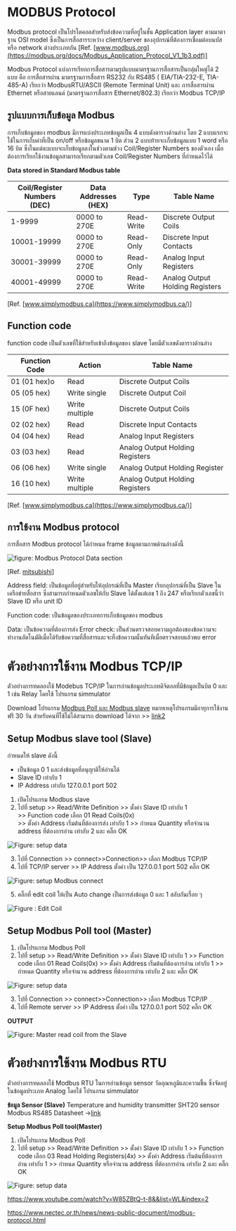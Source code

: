 # **MODBUS Protocol**

 Modbus protocol เป็นโปรโตคอลสำหรับส่งข้อความที่อยู่ในชั้น Application layer ตามมาตาฐาน OSI model ซึ่งเป็นการสื่อสารระหว่าง client/server ของอุปกรณ์ที่ต้องการเชื่อมต่อบนบัส หรือ network ต่างประเภทกัน [Ref. [www.modbus.org](https://modbus.org/docs/Modbus_Application_Protocol_V1_1b3.pdf)]

 Modbus Protocol แบ่งการเรียกการสื่อสารตามรูปแบบมาตรฐานการสื่อสารเป็นกลุ่มใหญ่ได้ 2 แบบ คือ การสื่อสารผ่าน มาตรฐานการสื่อสาร  RS232 กับ RS485 ( EIA/TIA-232-E, TIA-485-A) เรียกว่า ModbusRTU/ASCII (Remote Terminal Unit) และ การสื่อสารผ่าน Ethernet หรือสายแลนด์ (มาตรฐานการสื่อสาร Ethernet/802.3) เรียกว่า Modbus TCP/IP 

## **รูปแบบการเก็บข้อมูล Modbus**

 การเก็บข้อมูลของ modbus มีการแบ่งประเภทข้อมูลเป็น 4 แบบดังตารางด้านล่าง โดย 2 แบบแรกจะใช้ในการเก็บค่าที่เป็น on/off หรือข้อมูลขนาด 1 บิต ส่วน 2 แบบท้ายจะเก็บข้อมูลแบบ 1 word หรือ 16 บิต ซึ่งในแต่ละแบบจะเก็บข้อมูลลงในช่วงตามช่วง Coil/Register Numbers ของตัวเอง เมื่อต้องการเรียกใช้งานข้อมูลสามารถเรียกตามตัวเลข Coil/Register Numbers ที่กำหนดไว้ได้

             
**Data stored in Standard Modbus table**

| **Coil/Register Numbers**<br>**(DEC)** | **Data Addresses**<br>**(HEX)** | **Type**   | **Table Name**                  |
| -------------------------------------- | ------------------------------- | ---------- | ------------------------------- |
| 1-9999                                 | 0000 to 270E                    | Read-Write | Discrete Output Coils           |
| 10001-19999                            | 0000 to 270E                    | Read-Only  | Discrete Input Contacts         |
| 30001-39999                            | 0000 to 270E                    | Read-Only  | Analog Input Registers          |
| 40001-49999                            | 0000 to 270E                    | Read-Write | Analog Output Holding Registers |

[Ref. [www.simplymodbus.ca](https://www.simplymodbus.ca/)]

## **Function code**

 function code เป็นตัวเลขที่ใช้สำหรับเข้าถึงข้อมูลของ slave โดยมีตัวเลขดังตารางด้านล่าง


| **Function Code** | **Action**     | **Table Name**                  |
| ----------------- | -------------- | ------------------------------- |
| 01 (01 hex)o      | Read           | Discrete Output Coils           |
| 05 (05 hex)       | Write single   | Discrete Output Coil            |
| 15 (0F hex)       | Write multiple | Discrete Output Coils           |
| 02 (02 hex)       | Read           | Discrete Input Contacts         |
| 04 (04 hex)       | Read           | Analog Input Registers          |
| 03 (03 hex)       | Read           | Analog Output Holding Registers |
| 06 (06 hex)       | Write single   | Analog Output Holding Register  |
| 16 (10 hex)       | Write multiple | Analog Output Holding Registers |

[Ref. [www.simplymodbus.ca](https://www.simplymodbus.ca/)]


## **การใช้งาน Modbus protocol**

 การสื่อสาร Modbus protocol ได้กำหนด frame ข้อมูลตามภาพด้านล่างดังนี้


![figure: Modbus Protocol Data section](https://paper-attachments.dropboxusercontent.com/s_67EE1652549C1B0192A8D98C8B3D52FDA6C5CDF699E58B031CADEB77267F2935_1669879567697_image.png)


[Ref. [mitsubishi](https://dl.mitsubishielectric.com/dl/fa/document/manual/plcf/jy997d56101/jy997d56101h.pdf)]

Address field: เป็นข้อมูลที่อยู่สำหรับให้อุปกรณ์ที่เป็น Master เรียกอุปกรณ์ที่เป็น Slave ในเครือข่ายสื่อสาร ซึ่งสามารถกำหนดตัวเลขให้กับ Slave ได้ตั้งแต่เลข 1 ถึง 247 หรือเรียกตัวเลขนี้ว่า Slave ID หรือ unit ID

Function code: เป็นข้อมูลของประเภทการเก็บข้อมูลของ modbus

Data: เป็นข้อความที่ต้องการส่ง
Error check: เป็นส่วนตรวจสอบความถูกต้องของข้อความจะทำงานอัตโนมัติเมื่อได้รับข้อความที่สื่อสารและจะทิ้งข้อความนั้นทันทีเมื่อตรวจสอบแล้วพบ error 


# **ตัวอย่างการใช้งาน Modbus TCP/IP** 
 ตัวอย่างการทดลองใช้ Modebus TCP/IP ในการอ่านข้อมูลประเภทดิจิตอลที่มีข้อมูลเป็นบิต 0 และ 1 เช่น Relay โดยใช้ โปรแกรม simmulator 

Download โปรแกรม [Modbus Poll และ Modbus slave](https://www.modbustools.com/download.html) 
หมายเหตุโปรแกรมมีอายุการใช้งานฟรี 30 วัน สำหรับคนที่ใช้ไม่ได้สามารถ download ได้จาก >> [link2](https://drive.google.com/drive/folders/1XdAiUCcNqe1Bkg2pbt6MFQ_ISRF8uysM?usp=share_link)

## **Setup Modbus slave tool (Slave)**
กำหนดให้ slave ดังนี้
- เป็นข้อมูล 0 1 และส่งข้อมูลที่อนุญาติให้อ่านได้
- Slave ID   เท่ากับ 1
- IP Address เท่ากับ 127.0.0.1 port 502

1. เปิดโปรแกรม Modbus slave 
2. ไปที่ setup >> Read/Write Definition 
                >> ตั้งค่า Slave ID เท่ากับ 1  
                >> Function code เลือก 01 Read Coils(0x)  
                >> ตั้งค่า Address เริ่มต้นที่ต้องการส่ง เท่ากับ 1 
                >> กำหนด Quantity หรือจำนวน address ที่ต้องการอ่าน เท่ากับ 2 และ คลิ๊ก OK 
                        
![Figure: setup data](https://paper-attachments.dropboxusercontent.com/s_67EE1652549C1B0192A8D98C8B3D52FDA6C5CDF699E58B031CADEB77267F2935_1669883773383_image.png)



3. ไปที่ Connection >> connect>>Connection>> เลือก Modbus TCP/IP 
4. ไปที่ TCP/IP server >> IP Address ตั้งค่า เป็น 127.0.0.1 port 502  คลิ๊ก OK


![Figure: setup Modbus connect](https://paper-attachments.dropboxusercontent.com/s_67EE1652549C1B0192A8D98C8B3D52FDA6C5CDF699E58B031CADEB77267F2935_1669883924208_image.png)



5. คลิ๊กที่ edit coil ให้เป็น Auto change เป็นการส่งข้อมูล 0 และ 1 สลับกันเรื่อย ๆ 


![Figure : Edit Coil](https://paper-attachments.dropboxusercontent.com/s_67EE1652549C1B0192A8D98C8B3D52FDA6C5CDF699E58B031CADEB77267F2935_1669884142399_image.png)


## **Setup Modbus Poll tool (Master)**

1. เปิดโปรแกรม Modbus Poll
2. ไปที่ setup >> Read/Write Definition
                  >> ตั้งค่า Slave ID เท่ากับ 1 
                  >> Function code เลือก 01 Read Coils(0x) 
                  >> ตั้งค่า Address เริ่มต้นที่ต้องการอ่าน เท่ากับ 1 
                  >> กำหนด Quantity หรือจำนวน address ที่ต้องการอ่าน เท่ากับ 2 และ คลิ๊ก OK
                
![Figure: setup data](https://paper-attachments.dropboxusercontent.com/s_67EE1652549C1B0192A8D98C8B3D52FDA6C5CDF699E58B031CADEB77267F2935_1669882717421_image.png)



3. ไปที่ Connection >> connect>>Connection>> เลือก Modbus TCP/IP 
4. ไปที่ Remote server >> IP Address ตั้งค่า เป็น 127.0.0.1 port 502  คลิ๊ก OK

**OUTPUT**

![Figure: Master read coil from the Slave](https://paper-attachments.dropboxusercontent.com/s_67EE1652549C1B0192A8D98C8B3D52FDA6C5CDF699E58B031CADEB77267F2935_1669884646325_image.png)



# **ตัวอย่างการใช้งาน Modbus RTU**
 ตัวอย่างการทดลองใช้ Modbus RTU ในการอ่านข้อมูล sensor วัดอุณหภูมิและความชื้น ซึ่งจัดอยู่ในข้อมูลประเภท Analog โดยใช้ โปรแกรม simmulator 

**ข้อมูล Sensor (Slave)**
Temperature and humidity transmitter SHT20 sensor Modbus RS485 Datasheet →[link](https://drive.google.com/file/d/17E3FKH77xNIqxdpTzDWW65fY6L36x7PP/view?usp=share_link) 


**Setup Modbus Poll tool(Master)**  

1. เปิดโปรแกรม Modbus Poll
2. ไปที่ setup >> Read/Write Definition
                  >> ตั้งค่า Slave ID เท่ากับ 1 
                  >> Function code เลือก 03 Read Holding Registers(4x) 
                  >> ตั้งค่า Address เริ่มต้นที่ต้องการอ่าน เท่ากับ 1 
                  >> กำหนด Quantity หรือจำนวน address ที่ต้องการอ่าน เท่ากับ 2 และ คลิ๊ก OK


![Figure: setup data](https://paper-attachments.dropboxusercontent.com/s_67EE1652549C1B0192A8D98C8B3D52FDA6C5CDF699E58B031CADEB77267F2935_1669885479143_image.png)




https://www.youtube.com/watch?v=W85ZBtQ-t-8&&list=WL&index=2

https://www.nectec.or.th/news/news-public-document/modbus-protocol.html





